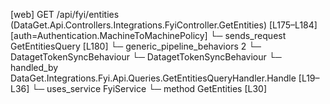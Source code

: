 [web] GET /api/fyi/entities  (DataGet.Api.Controllers.Integrations.FyiController.GetEntities)  [L175–L184] [auth=Authentication.MachineToMachinePolicy]
  └─ sends_request GetEntitiesQuery [L180]
    └─ generic_pipeline_behaviors 2
      └─ DatagetTokenSyncBehaviour
      └─ DatagetTokenSyncBehaviour
    └─ handled_by DataGet.Integrations.Fyi.Api.Queries.GetEntitiesQueryHandler.Handle [L19–L36]
      └─ uses_service FyiService
        └─ method GetEntities [L30]

